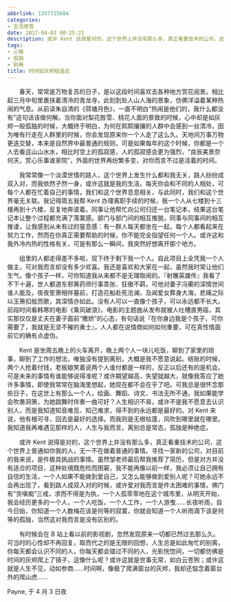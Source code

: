 ```yaml
---
abbrlink: 1357715684
categories:
- 生活感悟
date: 2017-04-03 00:25:21
description: 或许 Kent 说得是对的，这个世界上并没有那么多，真正看重技术的公司，这个世界上普通如你我的人，无一不在做着普通的事情;天地间万事万物更迭交替，本来是自然界中最普通的规则，可是如果每年的这个时候，你都是一个人去看这山山水水，相比时空上的孤寂感，人的孤寂感会更为强烈，“良辰美景奈何天，赏心乐事谁家院”，外面的世界再纷繁多变，对你而言不过是活着的时间;Kent 是坐周五晚上的火车离开，晚上两个人一块儿吃饭，聊到了家里的琐事，聊到了工作的想法，唯独没有提到离别，大概是我不愿意说起
tags:
- 心情
- 孤独
- 别离
title: 时间如灰烬般遥远
---
```


&emsp;&emsp;春天，常常是万物复苏的日子，是以这段时间喜欢去各种地方赏花阅景。相比起三月中旬里裹挟着清冷的青龙寺，此刻到处人山人海的景象，仿佛洋溢着某种热闹的气息。从前读朱自清的《荷塘月色》，一直不明白“热闹是他们的，我什么都没有”这句话该做何解。当你面对梨花胜雪、桃花人面的景致的时候，心中却是如灰烬一般孤独的时候，大概终于明白，为何在熙熙攘攘的人群中会感到一丝清冷，因为唯有行走在人群里的时候，你会发现原来你一个人走了这么久。天地间万事万物更迭交替，本来是自然界中最普通的规则，可是如果每年的这个时候，你都是一个人去看这山山水水，相比时空上的孤寂感，人的孤寂感会更为强烈，“良辰美景奈何天，赏心乐事谁家院”，外面的世界再纷繁多变，对你而言不过是活着的时间。

<!--more-->
&emsp;&emsp;我常常像一个淡漠世情的路人，这个世界上发生什么都和我无关，路人纷纷成双入对，而我依然孑然一身，或许这就是我的生活。每天你会和不同的人相处，可每个人都在忙着自己的事情，我们和这个世界息息相关，与此同时，我们和这个世界毫无关联。我记得周五我帮 Kent 办理离职手续的时候，我一个人从七楼到十三楼再到十六楼，反复地奔波着。同事让他帮忙向公司归还一台笔记本，结果这台笔记本让整个过程都充满了落寞感。部门与部门间的相互推脱，同事与同事间的相互推诿，让我感到从未有过的窒息感：有一群人每天都坐在一起，每个人都看起来在努力工作，然而在你真正需要帮助的时候，你不能完全指望任何一个人。或许这和我外冷内热的性格有关，可是有那么一瞬间，我突然好想离开那个地方。

&emsp;&emsp;组里的人都走得差不多啦，现下终于剩下我一个人。自此项目上全凭我一个人做主，可对我而言却没有多少欢喜。我还是喜欢和大家在一起，虽然我时常让他们生气，像个孩子一样，可你知道我从来都不是无理取闹的。『射雕英雄传』我看了不下十遍，世人都道东邪黄药师行事乖张、狂傲不羁，可他对妻子冯蘅的深情世间谁人能及，夜夜笙箫相伴墓前，打造花船赴死沧澜，及闻爱女葬身大海，悲痛之际以玉箫扣舷而歌，其深情亦如此。没有人可以一直像个孩子，可以永远都不长大。前段时间看韩寒的电影《乘风破浪》，电影的主题曲从发布就被人吐槽直男癌，其实那仅仅是丈夫在妻子面前“撒娇”的心态，有句话说『在你身边我是个孩子，可你需要了，我就是无坚不摧的勇士』，人人都在说情商如何如何重要，可在真性情面前它的确有点虚伪。

&emsp;&emsp;Kent 是坐周五晚上的火车离开，晚上两个人一块儿吃饭，聊到了家里的琐事，聊到了工作的想法，唯独没有提到离别，大概是我不愿意说起。结账的时候，两个人抢着付钱，老板娘笑着说两个人谁付都是一样的，反正以后还有的是机会。可是未来的事情有谁能够说得准呢？或许期望越高，失望就越大，就像我答应了她许多事情，即使我常常在脑海里想起，她现在都不会在乎了吧。可我总是很怀念那些日子，在这世上有那么一个人，绘画、舞蹈、诗文、书法无所不通，我如果能学会吹奏洞箫，为她跳舞时伴奏一曲可好？人生相识不易，或许不是我不愿意去认识别人，而是我知道知音难觅、知己难求，得不到的永远都是最好的。对 Kent 来说，他有根可寻，回去是最好的选择。而我则是无根枯蓬，风吹到哪里就在哪里。我知道我再难遇见那样的人，人生与我而言，离别总是常态，孤独是种绝症。

&emsp;&emsp;或许 Kent 说得是对的，这个世界上并没有那么多，真正看重技术的公司，这个世界上普通如你我的人，无一不在做着普通的事情。寻找一家新的公司，对目前的我来说，是件极具挑战的事情。虽然邹老师最后帮我推荐了简历，但是对方并没有适合的项目，这种处境既危险而困窘，我不能再像以前一样，我必须让自己拥有自信的生活，一个人如果不能做到爱自己，又怎么能够做到爱别人呢？可她永远不会再出现了，看到路人成双入对的时候，或许爱对我而言是件太困难的事情，佛门有“贪嗔痴”三戒，求而不得是为执，一个人孤零零地在这个城市里，从明天开始，我会经历更多的一个人，一个人吃饭，一个人工作，一个人游曳……长夜听雨，自今日始，你知道一个人数梅花该是何等的寂寞，你就会知道一个人听雨滴下该是何等的孤独，当然这对我而言是没有区别的。

&emsp;&emsp;有时候会在 B 站上看以前的影视剧，忽然发现原来一切都已然过去那么久。可当时的心性却不再回复，取而代之的是无限的回想，人生总是如此匆忙的别离，你每天都会认识不同的人，你每天都会错过不同的人，光影恍惚间，一切都仿佛是时间的灰烬爬上了镜子，这像什么呢？或许这就是世事无常，如白云苍狗；或许这就是人生不见，动如参商……时间啊，像极了爬满窗台的灰烬，我却还惦念着窗台外的爬山虎……

Payne, 于 4 月 3 日夜